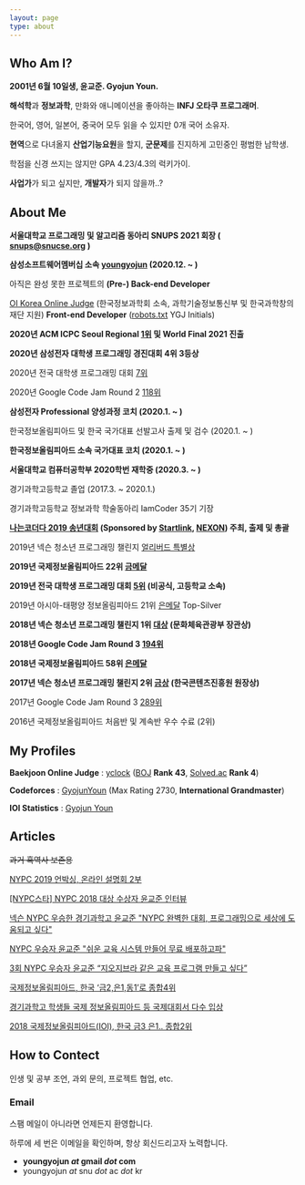 ```yaml
---
layout: page
type: about
---
```


## Who Am I?

**2001년 6월 10일생, 윤교준. Gyojun Youn.**

**해석학**과 **정보과학**, 만화와 애니메이션을 좋아하는 **INFJ 오타쿠 프로그래머**.

한국어, 영어, 일본어, 중국어 모두 읽을 수 있지만 0개 국어 소유자.

**현역**으로 다녀올지 **산업기능요원**을 할지, **군문제**를 진지하게 고민중인 평범한 남학생.

학점을 신경 쓰지는 않지만 GPA 4.23/4.3의 럭키가이.

**사업가**가 되고 싶지만, **개발자**가 되지 않을까..?



## About Me

**서울대학교 프로그래밍 및 알고리즘 동아리 SNUPS 2021 회장 ( snups@snucse.org )**

**삼성소프트웨어멤버십 소속 [youngyojun](https://www.secmem.org/authors/youngyojun/) (2020.12. ~ )**

아직은 완성 못한 프로젝트의 **(Pre-) Back-end Developer**

[OI Korea Online Judge](https://oikorea.org/) (한국정보과학회 소속, 과학기술정보통신부 및 한국과학창의재단 지원) **Front-end Developer** ([robots.txt](https://oikorea.org/robots.txt) YGJ Initials)

**2020년 ACM ICPC Seoul Regional [1위](http://icpckorea.org/archives/2344) 및 World Final 2021 진출**

**2020년 삼성전자 대학생 프로그래밍 경진대회 4위 3등상**

2020년 전국 대학생 프로그래밍 대회 [7위](https://www.acmicpc.net/contest/scoreboard/524)

2020년 Google Code Jam Round 2 [118위](https://codingcompetitions.withgoogle.com/codejam/round/000000000019ffb9)

**삼성전자 Professional 양성과정 코치 (2020.1. ~ )**

한국정보올림피아드 및 한국 국가대표 선발고사 출제 및 검수 (2020.1. ~ )

**한국정보올림피아드 소속 국가대표 코치 (2020.1. ~ )**

**서울대학교 컴퓨터공학부 2020학번 재학중 (2020.3. ~ )**

경기과학고등학교 졸업 (2017.3. ~ 2020.1.)

경기과학고등학교 정보과학 학술동아리 IamCoder 35기 기장

**[나는코더다 2019 송년대회](https://www.acmicpc.net/contest/view/494) (Sponsored by [Startlink](https://startlink.io/), [NEXON](https://www.nexon.com/)) 주최, 출제 및 총괄**

2019년 넥슨 청소년 프로그래밍 챌린지 [얼리버드 특별상](https://www.nypc.co.kr/introduce/noticeView.do?IDX=103)

**2019년 국제정보올림피아드 22위 [금메달](https://stats.ioinformatics.org/results/2019)**

**2019년 전국 대학생 프로그래밍 대회 [5위](https://www.acmicpc.net/contest/scoreboard/450) (비공식, 고등학교 소속)**

2019년 아시아-태평양 정보올림피아드 21위 [은메달](https://apio2019.ru/results/official-contest/) Top-Silver

**2018년 넥슨 청소년 프로그래밍 챌린지 1위 [대상](https://www.nypc.co.kr/introduce/noticeView.do?IDX=78) (문화체육관광부 장관상)**

**2018년 Google Code Jam Round 3 [194위](https://codingcompetitions.withgoogle.com/codejam/round/0000000000007707)**

**2018년 국제정보올림피아드 58위 [은메달](https://stats.ioinformatics.org/results/2019)**

**2017년 넥슨 청소년 프로그래밍 챌린지 2위 [금상](https://www.nypc.co.kr/introduce/noticeView.do?IDX=54) (한국콘텐츠진흥원 원장상)**

2017년 Google Code Jam Round 3 [289위](https://codingcompetitions.withgoogle.com/codejam/round/0000000000201902)

2016년 국제정보올림피아드 처음반 및 계속반 우수 수료 (2위)



## My Profiles

**Baekjoon Online Judge** : [yclock](https://www.acmicpc.net/user/yclock) ([BOJ](https://www.acmicpc.net/ranklist) **Rank 43**, [Solved.ac](https://solved.ac/ranking/tier) **Rank 4**)

**Codeforces** : [GyojunYoun](https://codeforces.com/profile/GyojunYoun) (Max Rating 2730, **International Grandmaster**)

**IOI Statistics** : [Gyojun Youn](https://stats.ioinformatics.org/people/6638)



## Articles

~~과거 흑역사 보존용~~

[NYPC 2019 언박싱, 온라인 설명회 2부](https://www.youtube.com/watch?v=Rfk5BURA830)

[[NYPC스타] NYPC 2018 대상 수상자 윤교준 인터뷰](https://www.youtube.com/watch?v=xyKS_KuweWs)

[넥슨 NYPC 우승한 경기과학고 윤교준 "NYPC 완벽한 대회, 프로그래밍으로 세상에 도움되고 싶다"](http://gamefocus.co.kr/detail.php?number=87445)

[NYPC 우승자 윤교준 "쉬운 교육 시스템 만들어 무료 배포하고파"](http://www.gamevu.co.kr/news/articleView.html?idxno=11523)

[3회 NYPC 우승자 윤교준 “지오지브라 같은 교육 프로그램 만들고 싶다”](https://www.mk.co.kr/news/it/view/2018/10/671650/)

[국제정보올림피아드, 한국 ‘금2,은1,동1’로 종합4위](http://www.ricee.or.kr/www/boardview/17/11563)

[경기과학고 학생들 국제 정보올림피아드 등 국제대회서 다수 입상](http://www.eduinnews.co.kr/news/articleView.html?idxno=18840)

[2018 국제정보올림피아드(IOI), 한국 금3 은1.. 종합2위](http://www.veritas-a.com/news/articleView.html?idxno=127550)



## How to Contect

인생 및 공부 조언, 과외 문의, 프로젝트 협업, etc.

### Email

스팸 메일이 아니라면 언제든지 환영합니다.

하루에 세 번은 이메일을 확인하며, 항상 회신드리고자 노력합니다.

* **youngyojun *at* gmail *dot* com**
* youngyojun *at* snu *dot* ac *dot* kr


